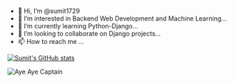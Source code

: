 - 👋 Hi, I’m @sumit1729
- 👀 I’m interested in Backend Web Development and Machine Learning...
- 🌱 I’m currently learning Python-Django...
- 💞️ I’m looking to collaborate on Django projects...
- 📫 How to reach me ...



[![Sumit's GitHub stats](https://github-readme-stats.vercel.app/api?username=sumit1729)](https://github.com/sumit1729/github-readme-stats)


![Aye Aye Captain](https://media.giphy.com/media/8gJ28HfjAkc9y/giphy-downsized.gif)
<!---
sumit1729/sumit1729 is a ✨ special ✨ repository because its `README.md` (this file) appears on your GitHub profile.
You can click the Preview link to take a look at your changes.
--->

